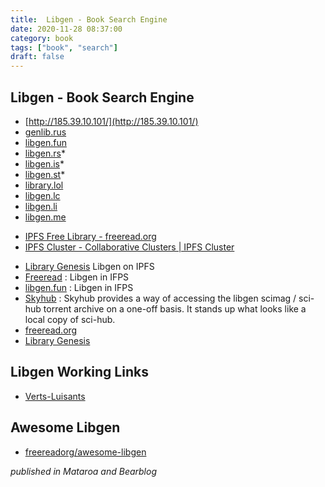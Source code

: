 ```yaml
---
title:  Libgen - Book Search Engine
date: 2020-11-28 08:37:00
category: book
tags: ["book", "search"]
draft: false
---
```


## Libgen - Book Search Engine
- [http://185.39.10.101/](http://185.39.10.101/)
- [genlib.rus](https://gen.lib.rus.ec)
- [libgen.fun](https://libgen.fun/)
- [libgen.rs](https://libgen.rs/)*
- [libgen.is](http://libgen.is/)*
- [libgen.st](http://libgen.st/)*
- [library.lol](https://library.lol)
- [libgen.lc](https://libgen.lc)
- [libgen.li](http://libgen.li/)
- [libgen.me](https://libgen.me)
* [IPFS Free Library - freeread.org](https://freeread.org/ipfs/)
* [IPFS Cluster - Collaborative Clusters | IPFS Cluster](https://collab.ipfscluster.io/)
- [Library Genesis](https://libgen.fun/dweb.html) Libgen on IPFS
- [Freeread](https://freeread.org/ipfs/) : Libgen in IFPS
- [libgen.fun](https://libgen.fun/) : Libgen in IFPS
- [Skyhub](https://github.com/frrad/skyhub) : Skyhub provides a way of accessing the libgen scimag / sci-hub torrent archive on a one-off basis. It stands up what looks like a local copy of sci-hub.
- [freeread.org](https://freeread.org/index.html)
- [Library Genesis](https://libgen.fun/dweb.html)

## Libgen Working Links
- [Verts-Luisants](https://vertsluisants.fr/index.php?article4/where-scihub-libgen-server-down)

## Awesome Libgen
- [freereadorg/awesome-libgen](https://github.com/freereadorg/awesome-libgen)

_published in Mataroa and Bearblog_